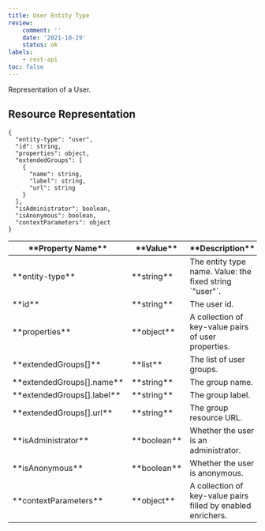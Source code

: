 ```yaml
---
title: User Entity Type
review:
    comment: ''
    date: '2021-10-29'
    status: ok
labels:
    - rest-api
toc: false
---
```


Representation of a User.

## Resource Representation

<pre><code class="json hljs">{
  "entity-type": "user",
  "id": string,
  "properties": object,
  "extendedGroups": [
    {
      "name": string,
      "label": string,
      "url": string
    }
  ],
  "isAdministrator": boolean,
  "isAnonymous": boolean,
  "contextParameters": object
}
</code></pre>

<div class="table-scroll">
  <table>
    <thead>
      <tr>
        <th>**Property Name**</th>
        <th>**Value**</th>
        <th>**Description**</th>
        <th>**Notes**</th>
      </tr>
    </thead>
    <tbody>
      <tr>
        <td>**entity-type**</td>
        <td>**string**</td>
        <td>The entity type name. Value: the fixed string `"user"`.</td>
        <td></td>
      </tr>
      <tr>
        <td>**id**</td>
        <td>**string**</td>
        <td>The user id.</td>
        <td></td>
      </tr>
      <tr>
        <td>**properties**</td>
        <td>**object**</td>
        <td>A collection of key-value pairs of user properties.</td>
        <td></td>
      </tr>
      <tr>
        <td>**extendedGroups[]**</td>
        <td>**list**</td>
        <td>The list of user groups.</td>
        <td></td>
      </tr>
      <tr>
        <td>**extendedGroups[].name**</td>
        <td>**string**</td>
        <td>The group name.</td>
        <td></td>
      </tr>
      <tr>
        <td>**extendedGroups[].label**</td>
        <td>**string**</td>
        <td>The group label.</td>
        <td></td>
      </tr>
      <tr>
        <td>**extendedGroups[].url**</td>
        <td>**string**</td>
        <td>The group resource URL.</td>
        <td></td>
      </tr>
      <tr>
        <td>**isAdministrator**</td>
        <td>**boolean**</td>
        <td>Whether the user is an administrator.</td>
        <td></td>
      </tr>
      <tr>
        <td>**isAnonymous**</td>
        <td>**boolean**</td>
        <td>Whether the user is anonymous.</td>
        <td></td>
      </tr>
      <tr>
        <td>**contextParameters**</td>
        <td>**object**</td>
        <td>A collection of key-value pairs filled by enabled enrichers.</td>
        <td>Optional</td>
      </tr>
    </tbody>
  </table>
</div>
